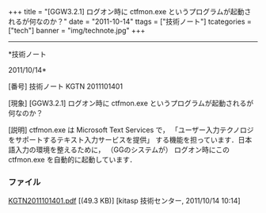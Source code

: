 ﻿+++
title = "[GGW3.2.1] ログオン時に ctfmon.exe というプログラムが起動されるが何なのか？"
date = "2011-10-14"
ttags = ["技術ノート"]
tcategories = ["tech"]
banner = "img/technote.jpg"
+++

-----------------------------------------------------------------------------------------------------------------------------

*技術ノート

2011/10/14*


[番号]
技術ノート KGTN 2011101401

[現象]
[GGW3.2.1] ログオン時に ctfmon.exe
というプログラムが起動されるが何なのか？

[説明]
ctfmon.exe は Microsoft Text Services で，
「ユーザー入力テクノロジをサポートするテキスト入力サービスを提供」
する機能を担っています．日本語入力の環境を整えるために，
（GGのシステムが） ログオン時にこのctfmon.exe を自動的に起動しています．


### ファイル

 
 


[KGTN2011101401.pdf](http://techreport.kitasp.net/attachments/download/661/KGTN2011101401.pdf)
 [(49.3 KB)] [kitasp 技術センター, 2011/10/14
10:14]


 


 

